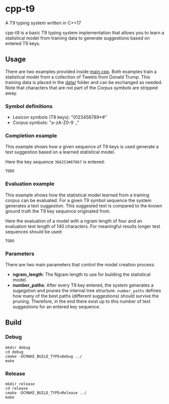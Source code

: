 # cpp-t9
A T9 typing system written in C++17

cpp-t9 is a basic T9 typing system implementation that allows you to learn a statistical model from training data to generate suggestions based on entered T9 keys.

## Usage

There are two examples provided inside [main.cpp](src/main.cpp).
Both examples train a statistical model from a collection of Tweets from Donald Trump. This training data is placed in the [data/](data/) folder and can be exchanged as needed. Note that characters that are not part of the *Corpus symbols* are stripped away.

### Symbol definitions

* Lexicon symbols (T9 keys): "0123456789*#"
* Corpus symbols: "a-zA-Z0-9 .,"

### Completion example

This example shows how a given sequence of T9 keys is used generate a text suggestion based on a learned statistical model.

Here the key sequence `366253#87867` is entered:

```
TODO
```

### Evaluation example

This example shows how the statistical model learned from a training corpus can be evaluated. For a given T9 symbol sequence the system generates a text suggestion. This suggested text is compared to the known ground truth the T9 key sequence originated from.

Here the evaluation of a model with a ngram length of four and an evaluation text length of 140 characters. For meaningful results longer test sequences should be used:

```
TODO
```

### Parameters

There are two main parameters that control the model creation process:

* **ngram_length**: The Ngram length to use for building the statistical  model.
* **number_paths**: After every T9 key entered, the system generates a sugegstion and prunes the internal tree structure. ```number_paths``` defines how many of the best paths (different suggestions) should survive the pruning. Therefore, in the end there exist up to this number of text suggestions for an entered key sequence.



## Build

### Debug

```
mkdir debug
cd debug
cmake -DCMAKE_BUILD_TYPE=Debug ../
make
```

### Release

```
mkdir release
cd release
cmake -DCMAKE_BUILD_TYPE=Release ../
make
